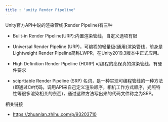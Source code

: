 ```yaml
---
title : "unity Render Pipeline"
---
```


Unity官方API中说的渲染管线(Render Pipeline)有三种

- Built-in Render Pipeline(URP):内置渲染管线，自定义选项有限

- Universal Render Pipeline (URP)，可编程的轻量级(通用)渲染管线，前身是Lightweight Render Pipeline简称LWPR，在Unity2019.3版本中正式应用。

- High Definition Render Pipeline (HDRP) 可编程的高保真的渲染管线，有硬件要求

- sciprttable Render Pipeline (SRP) 名词，是一种实现可编程管线的一种方法(即通过C#代码，调用API来自己定义渲染顺序，相机工作方式顺序，光照特性等很多渲染相关的东西)，通过这种方法写出来的代码文件称之为SRP。

相关链接

- <https://zhuanlan.zhihu.com/p/93203710>